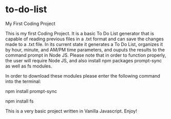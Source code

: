 # to-do-list
My First Coding Project

This is my first Coding Project.  It is a basic To Do List generator that is capable of reading previous files in a .txt format and can save the changes made to a .txt file.  In its current state it generates a To Do List, organizes it by hour, minute, and AM/PM time parameters, and ouputs the results to the command prompt in Node JS.  Please note that in order to function properly, the user will require Node JS, and also install npm packages prompt-sync as well as fs modules.

In order to download these modules please enter the following command into the terminal:

npm install prompt-sync

npm install fs

This is a very basic project written in Vanilla Javascript. Enjoy!
